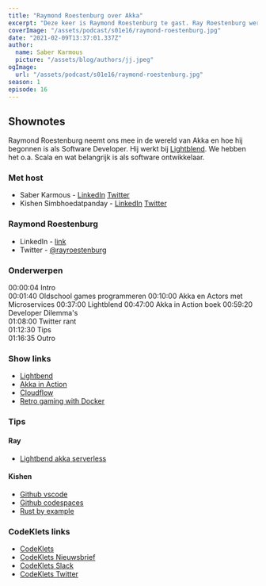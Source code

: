 ```yaml
---
title: "Raymond Roestenburg over Akka"
excerpt: "Deze keer is Raymond Roestenburg te gast. Ray Roestenburg werkt bij Lightbend als Tech Lead in het Akka Platform team met Cloud-native initiatieven met een focus op Akka en Kubernetes. Daarnaast werkt hij ook aan Cloudflow. Hij is de auteur van 'Akka in Action' voor Manning publications. Aan het coden sinds de Commodore 64 in de 80's.."
coverImage: "/assets/podcast/s01e16/raymond-roestenburg.jpg"
date: "2021-02-09T13:37:01.337Z"
author:
  name: Saber Karmous
  picture: "/assets/blog/authors/jj.jpeg"
ogImage:
  url: "/assets/podcast/s01e16/raymond-roestenburg.jpg"
season: 1
episode: 16
---
```


## Shownotes

Raymond Roestenburg neemt ons mee in de wereld van Akka en hoe hij begonnen is als Software Developer. Hij werkt bij [Lightblend](https://www.lightbend.com/). We hebben het o.a. Scala en wat belangrijk is als software ontwikkelaar.

### Met host

- Saber Karmous - [LinkedIn](https://www.linkedin.com/in/saberkarmous/) [Twitter](https://twitter.com/sdotone)
- Kishen Simbhoedatpanday - [LinkedIn](https://www.linkedin.com/in/kishensimbhoedatpanday/) [Twitter](https://twitter.com/KishenPanday)

### Raymond Roestenburg

- LinkedIn - [link](https://www.linkedin.com/in/raymondroestenburg)
- Twitter - [@rayroestenburg](https://twitter.com/rayroestenburg)

### Onderwerpen

00:00:04 Intro  
00:01:40 Oldschool games programmeren
00:10:00 Akka en Actors met Microservices
00:37:00 Lightblend
00:47:00 Akka in Action boek
00:59:20 Developer Dilemma's  
01:08:00 Twitter rant  
01:12:30 Tips  
01:16:35 Outro  

### Show links
- [Lightbend](https://www.lightbend.com/)
- [Akka in Action](https://www.manning.com/books/akka-in-action)
- [Cloudflow](https://cloudflow.io/)
- [Retro gaming with Docker](https://www.youtube.com/watch?v=LriUAmAkuD8)

### Tips

#### Ray
- [Lightbend akka serverless](https://www.lightbend.com/akka-serverless)

#### Kishen
- [Github vscode](https://github1s.com/akka/akka)
- [Github codespaces](https://github.com/features/codespaces)
- [Rust by example](https://doc.rust-lang.org/rust-by-example/)

### CodeKlets links

- [CodeKlets](https://codeklets.nl)
- [CodeKlets Nieuwsbrief](https://codeklets.nl/newsletter)
- [CodeKlets Slack](https://join.slack.com/t/codeklets/shared_invite/enQtNzQ4MTI4MTMxNzY2LWYzNTk0NzE1YzdkNDczYTg1MDBjZDIyZjkzMThmYTBkZTY3ZTBhNDYyOGY4OWQxZGExM2Q5NzA2ZDM0NGY1ZGM)
- [CodeKlets Twitter](https://twitter.com/codeklets)
